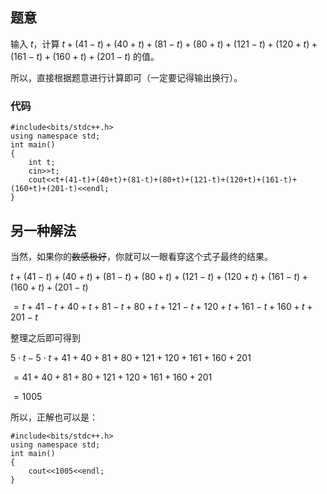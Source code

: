## 题意
输入 $t$，计算 $t+(41-t)+(40+t)+(81-t)+(80+t)+(121-t)+(120+t)+(161-t)+(160+t)+(201-t)$ 的值。

所以，直接根据题意进行计算即可（一定要记得输出换行）。
### 代码
```
#include<bits/stdc++.h>
using namespace std;
int main()
{
	int t;
	cin>>t;
	cout<<t+(41-t)+(40+t)+(81-t)+(80+t)+(121-t)+(120+t)+(161-t)+(160+t)+(201-t)<<endl; 
}
```
## 另一种解法
当然，如果你的~~数感极好~~，你就可以一眼看穿这个式子最终的结果。

$t+(41-t)+(40+t)+(81-t)+(80+t)+(121-t)+(120+t)+(161-t)+(160+t)+(201-t)$

$=t+41-t+40+t+81-t+80+t+121-t+120+t+161-t+160+t+201-t$

整理之后即可得到

$5 \cdot t-5 \cdot t+41+40+81+80+121+120+161+160+201$

$=41+40+81+80+121+120+161+160+201$

$=1005$

所以，正解也可以是：
```
#include<bits/stdc++.h>
using namespace std;
int main()
{
	cout<<1005<<endl; 
}
```